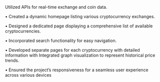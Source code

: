  Utilized APIs for real-time exchange and coin data.


• Created a dynamic homepage listing various cryptocurrency exchanges.



• Designed a dedicated page displaying a comprehensive list of available cryptocurrencies.



• Incorporated search functionality for easy navigation.



• Developed separate pages for each cryptocurrency with detailed information with Integrated graph visualization to represent historical price trends.




• Ensured the project’s responsiveness for a seamless user experience across various devices
